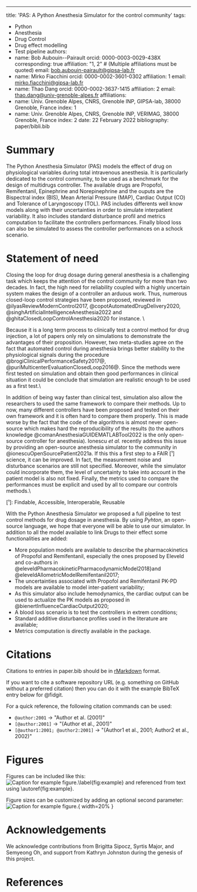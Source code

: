 ---
title: 'PAS: A Python Anesthesia Simulator for the control community'
tags:
  - Python
  - Anesthesia
  - Drug Control
  - Drug effect modelling
  - Test pipeline
authors:
  - name: Bob Aubouin--Pairault
    orcid: 0000-0003-0029-438X
    corresponding: true
    affiliation: "1, 2" # (Multiple affiliations must be quoted)
    email: bob.aubouin-pairault@gipsa-lab.fr
  - name: Mirko Fiacchini
	orcid: 0000-0002-3601-0302
	affiliation: 1
	email: mirko.fiacchini@gipsa-lab.fr
  - name: Thao Dang
	orcid: 0000-0002-3637-1415
    affiliation: 2
    email: thao.dang@univ-grenoble-alpes.fr
affiliations:
 - name: Univ. Grenoble Alpes, CNRS, Grenoble INP, GIPSA-lab, 38000 Grenoble, France
   index: 1
 - name: Univ. Grenoble Alpes, CNRS, Grenoble INP, VERIMAG, 38000 Grenoble, France
   index: 2
date: 22 February 2022
bibliography: paper/bibli.bib


# Summary

The Python Anesthesia Simulator (PAS) models the effect of drug on physiological variables during total intravenous anesthesia. It is particularly dedicated to the control community, to be used as a benchmark for the design of multidrugs controller. The available drugs are Propofol, Remifentanil, Epinephrine and Norepinephrine and the ouputs are the Bispectral index (BIS), Mean Arterial Pressure (MAP), Cardiac Output (CO) and Tolerance of Laryngoscopy (TOL). PAS includes differents well know models along with their uncertainties in order to simulate interpatient variability. It also includes standard disturbance profil and metrics computation to facilitate the controllers performances. Finally blood loss can also be simulated to assess the controller performances on a schock scenario.

# Statement of need

Closing the loop for drug dosage during general anesthesia is a challenging task which keeps the attention of the control community for more than two decades. In fact, the high need for reliability coupled with a highly uncertain system makes the design of a controller an arduous work. Thus, numerous closed-loop control strategies have been proposed, reviewed in @ilyasReviewModernControl2017, @copotAutomatedDrugDelivery2020, @singhArtificialIntelligenceAnesthesia2022 and @ghitaClosedLoopControlAnesthesia2020 for instance. \\

  

Because it is a long term process to clinically test a control method for drug injection, a lot of papers only rely on simulations to demonstrate the advantages of their proposition. However, two meta-studies agree on the fact that automated control during anesthesia brings better stability to the physiological signals during the procedure @brogiClinicalPerformanceSafety2017@, @puriMulticenterEvaluationClosedLoop2016@. Since the methods were first tested on simulation and obtain then good performances in clinical situation it could be conclude that simulation are realistic enough to be used as a first test.\\

  

In addition of being way faster than clinical test, simulation also allow the researchers to used the same framework to compare their methods. Up to now, many different controllers have been proposed and tested on their own framework and it is often hard to compare them properly. This is made worse by the fact that the code of the algorithms is almost never open-source which makes hard the reproducibility of the results (to the authors knowledge @comanAnesthesiaGUIDEMATLABTool2022 is the only open-source controller for anesthesia). Ionescu *et al.* recently address this issue by providing an open-source anesthesia simulator to the community in  @ionescuOpenSourcePatient2021a. If this this a first step to a FAIR [¹] science, it can be improved. In fact, the measurement noise and disturbance scenarios are still not specified. Moreover, while the simulator could incorporate them, the level of uncertainty to take into account in the patient model is also not fixed. Finally, the metrics used to compare the performances must be explicit and used by all to compare our controls methods.\\

[¹]: Findable, Accessible, Interoperable, Reusable
  

  

With the Python Anesthesia Simulator we proposed a full pipeline to test control methods for drug dosage in anesthesia. By using *Pyhton*, an open-source language, we hope that everyone will be able to use our simulator. In addition to all the model available to link Drugs to their effect some functionalities are added:

- More population models are available to describe the pharmacokinetics of Propofol and Remifentanil, especially the ones proposed by Eleveld and co-authors in @eleveldPharmacokineticPharmacodynamicModel2018}and @eleveldAllometricModelRemifentanil2017;
- The uncertainties associated with Propofol and Remifentanil PK-PD models are available to model inter-patient variability;
- As this simulator also include hemodynamics, the cardiac output can be used to actualize the PK models as proposed in @bienertInfluenceCardiacOutput2020;
- A blood loss scenario is to test the controllers in extrem conditions;
- Standard additive disturbance profiles used in the literature are available;
-  Metrics computation is directly available in the package.



# Citations

Citations to entries in paper.bib should be in
[rMarkdown](http://rmarkdown.rstudio.com/authoring_bibliographies_and_citations.html)
format.

If you want to cite a software repository URL (e.g. something on GitHub without a preferred
citation) then you can do it with the example BibTeX entry below for @fidgit.

For a quick reference, the following citation commands can be used:
- `@author:2001`  ->  "Author et al. (2001)"
- `[@author:2001]` -> "(Author et al., 2001)"
- `[@author1:2001; @author2:2001]` -> "(Author1 et al., 2001; Author2 et al., 2002)"

# Figures

Figures can be included like this:
![Caption for example figure.\label{fig:example}](figure.png)
and referenced from text using \autoref{fig:example}.

Figure sizes can be customized by adding an optional second parameter:
![Caption for example figure.](figure.png){ width=20% }

# Acknowledgements

We acknowledge contributions from Brigitta Sipocz, Syrtis Major, and Semyeong
Oh, and support from Kathryn Johnston during the genesis of this project.

# References